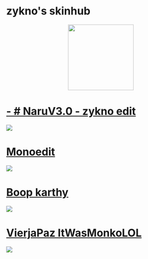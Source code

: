 # zykno's skinhub


<p align="center">
<a href="https://osu.ppy.sh/users/6105480">
   <img src="https://a.ppy.sh/6105480"  
       width="175"
       height="175"></a>
<br>

# [- # NaruV3.0 - zykno edit](https://drive.google.com/file/d/1Tpo6h7DDb2qfzjXBYC8hUZJbLZkPKiRL/view?usp=sharing)
[![](https://osu.ppy.sh/ss/19551100/72e8)](https://github.com/agutin727/Catamarca-skins/raw/refs/heads/main/players/zykno/-%20%23%20NaruV3.0%20-%20zykno%20edit.osk)

# [Monoedit](https://drive.google.com/file/d/1wHwTmKdtcJja83kPr4BSwdYxQqZUl-33/view?usp=drive_link)
[![](https://osu.ppy.sh/ss/19223367/5e46)](https://github.com/agutin727/Catamarca-skins/raw/main/players/zykno/Monoedit.osk)

# [Boop karthy](https://drive.google.com/file/d/1nB3yynrRvHZrmm34kpMx3iCYgvRm6P27/view?usp=drive_link)
[![](https://osu.ppy.sh/ss/19223369/44f9)](https://github.com/agutin727/Catamarca-skins/raw/main/players/zykno/boop%20k.osk)

# [VierjaPaz ItWasMonkoLOL](https://github.com/agutin727/Catamarca-skins/raw/main/players/zykno/VierjaPaz-%5BItWasMonkoLOL%5D.osk)
[![](https://osu.ppy.sh/ss/19223370/1087)](https://github.com/agutin727/Catamarca-skins/raw/main/players/zykno/VierjaPaz-%5BItWasMonkoLOL%5D.osk)
